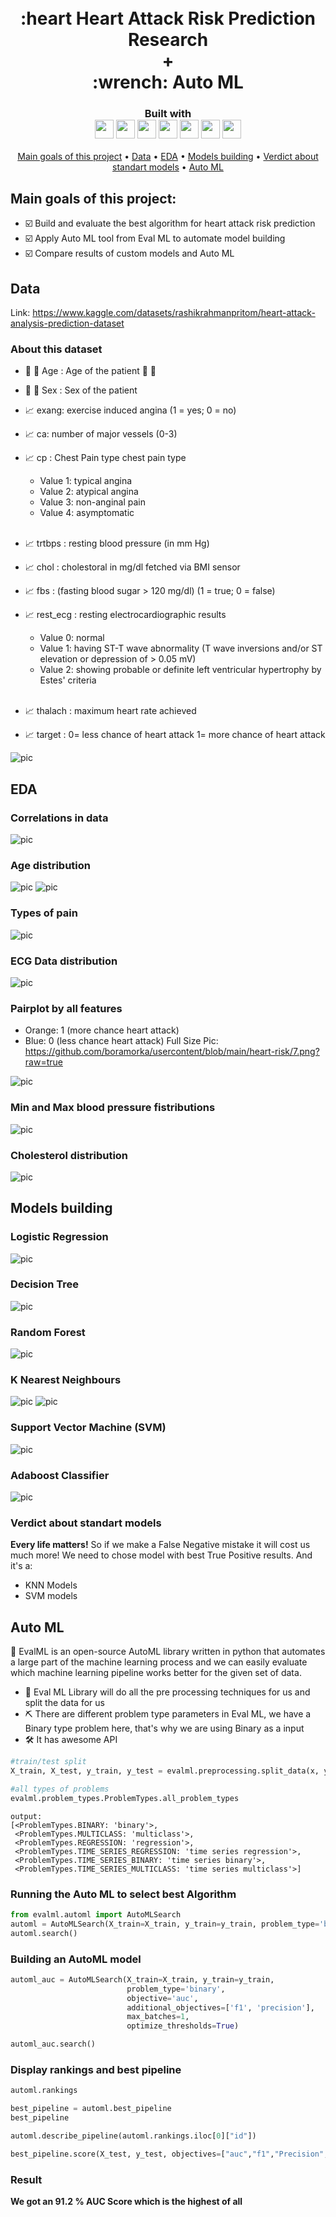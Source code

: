 <h1 align="center">
  <br>
:heart Heart Attack Risk Prediction Research <br> + <br> :wrench: Auto ML <br>

</h1>

<h3 align="center">
  Built with
  <br>
    <img src="https://img.shields.io/badge/python-3670A0?style=for-the-badge&logo=python&logoColor=ffdd54" height="30">
    <img src="https://github.com/boramorka/usercontent/blob/main/heart-risk/EvalML.png?raw=true" height="30">
    <img src="https://raw.githubusercontent.com/boramorka/usercontent/aad4d15178483720bcc0562617c86a7c84a7d257/shields.io/matplotlib.svg" height="30">
    <img src="https://raw.githubusercontent.com/boramorka/usercontent/aad4d15178483720bcc0562617c86a7c84a7d257/shields.io/numpy.svg" height="30">
    <img src="https://raw.githubusercontent.com/boramorka/usercontent/aad4d15178483720bcc0562617c86a7c84a7d257/shields.io/pandas.svg" height="30">
    <img src="https://raw.githubusercontent.com/boramorka/usercontent/aad4d15178483720bcc0562617c86a7c84a7d257/shields.io/scikit-learn.svg" height="30">
    <img src="https://img.shields.io/badge/github-%23121011.svg?style=for-the-badge&logo=github&logoColor=green" height="30">
</h3>

<p align="center">
  <a href="#main-goals-of-this-project">Main goals of this project</a> •
  <a href="#data">Data</a> •
  <a href="#eda">EDA</a> •
  <a href="#models-building">Models building</a> •
  <a href="#verdict-about-standart-models">Verdict about standart models</a> •
  <a href="#auto-ml">Auto ML</a>
</p>

## Main goals of this project:
* :ballot_box_with_check: Build and evaluate the best algorithm for heart attack risk prediction
* :ballot_box_with_check: Apply Auto ML tool from Eval ML to automate model building
* :ballot_box_with_check: Compare results of custom models and Auto ML

## Data
Link: https://www.kaggle.com/datasets/rashikrahmanpritom/heart-attack-analysis-prediction-dataset

### About this dataset
- :child: :older_man: Age : Age of the patient :girl: :older_woman:
  
- :bearded_person: :woman: Sex : Sex of the patient
- :chart_with_upwards_trend: exang: exercise induced angina (1 = yes; 0 = no)
- :chart_with_upwards_trend: ca: number of major vessels (0-3)
- :chart_with_upwards_trend: cp : Chest Pain type chest pain type
  - Value 1: typical angina
  - Value 2: atypical angina
  - Value 3: non-anginal pain
  - Value 4: asymptomatic
<br><br>
- :chart_with_upwards_trend: trtbps : resting blood pressure (in mm Hg)
- :chart_with_upwards_trend: chol : cholestoral in mg/dl fetched via BMI sensor
- :chart_with_upwards_trend: fbs : (fasting blood sugar > 120 mg/dl) (1 = true; 0 = false)
- :chart_with_upwards_trend: rest_ecg : resting electrocardiographic results
  - Value 0: normal
  - Value 1: having ST-T wave abnormality (T wave inversions and/or ST elevation or depression of > 0.05 mV)
  - Value 2: showing probable or definite left ventricular hypertrophy by Estes' criteria
<br><br>
- :chart_with_upwards_trend: thalach : maximum heart rate achieved
- :chart_with_upwards_trend: target : 0= less chance of heart attack 1= more chance of heart attack

![pic](https://github.com/boramorka/usercontent/blob/main/heart-risk/Screenshot_1.png?raw=true)

## EDA

### Correlations in data
![pic](https://github.com/boramorka/usercontent/blob/main/heart-risk/output2.png?raw=true)
### Age distribution
![pic](https://github.com/boramorka/usercontent/blob/main/heart-risk/3.png?raw=true)
![pic](https://github.com/boramorka/usercontent/blob/main/heart-risk/4.png?raw=true)
### Types of pain
![pic](https://github.com/boramorka/usercontent/blob/main/heart-risk/5.png?raw=true)
### ECG Data distribution
![pic](https://github.com/boramorka/usercontent/blob/main/heart-risk/6.png?raw=true)
### Pairplot by all features
- Orange: 1 (more chance heart attack)
- Blue: 0 (less chance heart attack)
Full Size Pic: https://github.com/boramorka/usercontent/blob/main/heart-risk/7.png?raw=true

![pic](https://github.com/boramorka/usercontent/blob/main/heart-risk/7.png?raw=true)
### Min and Max blood pressure fistributions
![pic](https://github.com/boramorka/usercontent/blob/main/heart-risk/8.png?raw=true)
### Cholesterol distribution
![pic](https://github.com/boramorka/usercontent/blob/main/heart-risk/9.png?raw=true)


## Models building

### Logistic Regression
![pic](https://github.com/boramorka/usercontent/blob/main/heart-risk/10.png?raw=true)
### Decision Tree
![pic](https://github.com/boramorka/usercontent/blob/main/heart-risk/11.png?raw=true)
### Random Forest
![pic](https://github.com/boramorka/usercontent/blob/main/heart-risk/12.png?raw=true)
### K Nearest Neighbours
![pic](https://github.com/boramorka/usercontent/blob/main/heart-risk/13.png?raw=true)
![pic](https://github.com/boramorka/usercontent/blob/main/heart-risk/14.png?raw=true)
### Support Vector Machine (SVM)
![pic](https://github.com/boramorka/usercontent/blob/main/heart-risk/15.png?raw=true)
### Adaboost  Classifier
![pic](https://github.com/boramorka/usercontent/blob/main/heart-risk/16.png?raw=true)
### Verdict about standart models
**Every life matters!** So if we make a False Negative mistake it will cost us much more! We need to chose model with best True Positive results. And it's a:
- KNN Models
- SVM models

## Auto ML

:wrench: EvalML is an open-source AutoML library written in python that automates a large part of the machine learning process and we can easily evaluate which machine learning pipeline works better for the given set of data.

- :hammer: Eval ML Library will do all the pre processing techniques for us and split the data for us
- :pick: There are different problem type parameters in Eval ML, we have a Binary type problem here, that's why we are using Binary as a input
- :hammer_and_wrench: It has awesome API

```python
#train/test split
X_train, X_test, y_train, y_test = evalml.preprocessing.split_data(x, y, problem_type='binary')

#all types of problems
evalml.problem_types.ProblemTypes.all_problem_types

```

```
output:
[<ProblemTypes.BINARY: 'binary'>,
 <ProblemTypes.MULTICLASS: 'multiclass'>,
 <ProblemTypes.REGRESSION: 'regression'>,
 <ProblemTypes.TIME_SERIES_REGRESSION: 'time series regression'>,
 <ProblemTypes.TIME_SERIES_BINARY: 'time series binary'>,
 <ProblemTypes.TIME_SERIES_MULTICLASS: 'time series multiclass'>]
```

### Running the Auto ML to select best Algorithm

```python
from evalml.automl import AutoMLSearch
automl = AutoMLSearch(X_train=X_train, y_train=y_train, problem_type='binary')
automl.search()
```

### Building an AutoML model
```python
automl_auc = AutoMLSearch(X_train=X_train, y_train=y_train,
                          problem_type='binary',
                          objective='auc',
                          additional_objectives=['f1', 'precision'],
                          max_batches=1,
                          optimize_thresholds=True)

automl_auc.search()
```

### Display rankings and best pipeline
```python
automl.rankings

best_pipeline = automl.best_pipeline
best_pipeline

automl.describe_pipeline(automl.rankings.iloc[0]["id"])

best_pipeline.score(X_test, y_test, objectives=["auc","f1","Precision","Recall"])
```

### Result
**We got an 91.2 % AUC Score which is the highest of all**